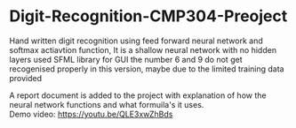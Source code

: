 # Digit-Recognition-CMP304-Preoject

Hand written digit recognition using feed forward neural network and softmax actiavtion function, It is a shallow neural network with no hidden layers 
used SFML library for GUI 
the number 6 and 9 do not get recogenised properly in this version, maybe due to the limited training data provided 

A report document is added to the project with explanation of how the neural network functions and what formuila's it uses.  
Demo video: https://youtu.be/QLE3xwZhBds
